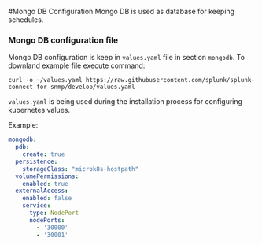 #Mongo DB Configuration
Mongo DB is used as database for keeping schedules.

### Mongo DB configuration file

Mongo DB configuration is keep in `values.yaml` file in section `mongodb`.  To downland example file execute command:
```
curl -o ~/values.yaml https://raw.githubusercontent.com/splunk/splunk-connect-for-snmp/develop/values.yaml
```
`values.yaml` is being used during the installation process for configuring kubernetes values.

Example:
```yaml
mongodb:
  pdb:
    create: true
  persistence:
    storageClass: "microk8s-hostpath"
  volumePermissions:
    enabled: true
  externalAccess:
    enabled: false
    service:
      type: NodePort
      nodePorts:
        - '30000'
        - '30001'
```